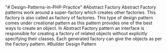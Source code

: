 "# Design-Patterns-in-PHP-Practice" 
 #Abstract Factory
    Abstract Factory patterns work around a super-factory which creates other factories. This factory is also called as factory of factories. This type of design pattern comes under creational pattern as this pattern provides one of the best ways to create an object.
    In Abstract Factory pattern an interface is responsible for creating a factory of related objects without explicitly specifying their classes. Each generated factory can give the objects as per the Factory pattern.
 #Builder Design Pattern